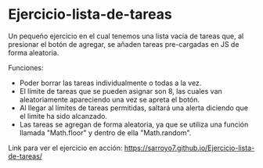 # Ejercicio-lista-de-tareas
Un pequeño ejercicio en el cual tenemos una lista vacía de tareas que, al presionar el botón de agregar, se añaden tareas pre-cargadas en JS de forma aleatoria.

Funciones: 
- Poder borrar las tareas individualmente o todas a la vez.
- El límite de tareas que se pueden asignar son 8, las cuales van aleatoriamente apareciendo una vez se apreta el botón.
- Al llegar al límites de tareas permitidas, saltará una alerta diciendo que el limite ha sido alcanzado.
- Las tareas se agregan de forma aleatoria, ya que se utiliza una función llamada "Math.floor" y dentro de ella "Math.random".

Link para ver el ejercicio en acción: https://sarroyo7.github.io/Ejercicio-lista-de-tareas/


